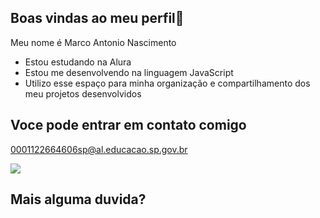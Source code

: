 ## Boas vindas ao meu perfil👋
Meu nome é Marco Antonio Nascimento

- Estou estudando na Alura
- Estou me desenvolvendo na linguagem JavaScript
- Utilizo esse espaço para minha organização e compartilhamento dos meu projetos desenvolvidos

## Voce pode entrar em contato comigo
0001122664606sp@al.educacao.sp.gov.br

![](https://media.tenor.com/vbjKEm9Y8LEAAAAi/thinking-pondering.gif)
## Mais alguma duvida?

<!--
**MarcoAntonioANascimento/MarcoAntonioANascimento** is a ✨ _special_ ✨ repository because its `README.md` (this file) appears on your GitHub profile.

Here are some ideas to get you started:

- 🔭 I’m currently working on ...
- 🌱 I’m currently learning ...
- 👯 I’m looking to collaborate on ...
- 🤔 I’m looking for help with ...
- 💬 Ask me about ...
- 📫 How to reach me: ...
- 😄 Pronouns: ...
- ⚡ Fun fact: ...
-->
